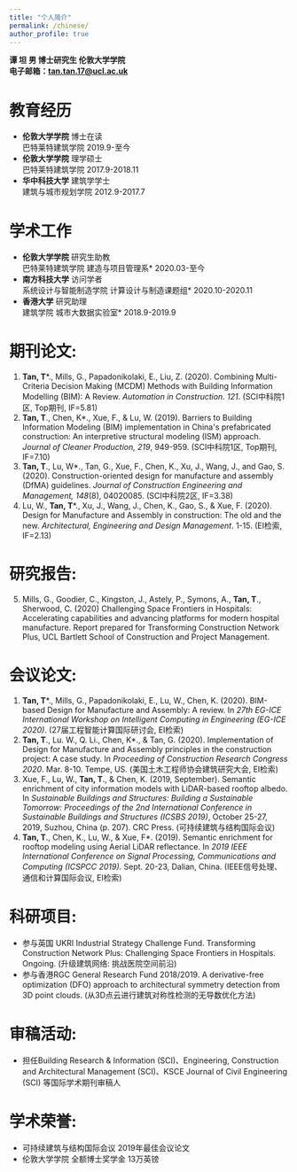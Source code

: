 ```yaml
---
title: "个人简介"
permalink: /chinese/
author_profile: true
---
```



**谭 坦 男 博士研究生 伦敦大学学院**  
**电子邮箱：tan.tan.17@ucl.ac.uk**

# 教育经历
* **伦敦大学学院** 博士在读 
<br>巴特莱特建筑学院 2019.9-至今
* **伦敦大学学院** 理学硕士 
<br>巴特莱特建筑学院 2017.9-2018.11
* **华中科技大学** 建筑学学士 
<br>建筑与城市规划学院 2012.9-2017.7                                                                                                                          

# 学术工作
* **伦敦大学学院** 研究生助教
<br>巴特莱特建筑学院 建造与项目管理系* 2020.03-至今
* **南方科技大学** 访问学者
<br>系统设计与智能制造学院 计算设计与制造课题组* 2020.10-2020.11
* **香港大学** 研究助理
<br>建筑学院 城市大数据实验室* 2018.9-2019.9        

# 期刊论文: 
1.	**Tan, T***., Mills, G., Papadonikolaki, E., Liu, Z. (2020). Combining Multi-Criteria Decision Making (MCDM) Methods with Building Information Modelling (BIM): A Review. *Automation in Construction. 121*. (SCI中科院1区, Top期刊, IF=5.81)
2.	**Tan, T**., Chen, K*., Xue, F., & Lu, W. (2019). Barriers to Building Information Modeling (BIM) implementation in China's prefabricated construction: An interpretive structural modeling (ISM) approach. *Journal of Cleaner Production, 219*, 949-959. (SCI中科院1区, Top期刊, IF=7.10)
3.	**Tan, T**., Lu, W*., Tan, G., Xue, F., Chen, K., Xu, J., Wang, J., and Gao, S. (2020). Construction-oriented design for manufacture and assembly (DfMA) guidelines. *Journal of Construction Engineering and Management, 148*(8), 04020085. (SCI中科院2区, IF=3.38)
4.	Lu, W., **Tan, T***., Xu, J., Wang, J., Chen, K., Gao, S., & Xue, F. (2020). Design for Manufacture and Assembly in construction:  The old and the new. *Architectural, Engineering and Design Management*. 1-15. (EI检索, IF=2.13)

# 研究报告: 
5.	Mills, G., Goodier, C., Kingston, J., Astely, P., Symons, A., **Tan, T**., Sherwood, C. (2020) Challenging Space Frontiers in Hospitals: Accelerating capabilities and advancing platforms for modern hospital manufacture. Report prepared for Transforming Construction Network Plus, UCL Bartlett School of Construction and Project Management.

# 会议论文:
1.	**Tan, T***., Mills, G., Papadonikolaki, E., Lu, W., Chen, K. (2020). BIM-based Design for Manufacture and Assembly: A review. In *27th EG-ICE International Workshop on Intelligent Computing in Engineering (EG-ICE 2020)*. (27届工程智能计算国际研讨会, EI检索)
2.	**Tan, T**., Lu. W., Q. Li., Chen, K*., & Tan, G. (2020). Implementation of Design for Manufacture and Assembly principles in the construction project: A case study. In *Proceeding of Construction Research Congress 2020*. Mar. 8-10. Tempe, US. (美国土木工程师协会建筑研究大会, EI检索)
3.	Xue, F., Lu, W., **Tan, T**., & Chen, K. (2019, September). Semantic enrichment of city information models with LiDAR-based rooftop albedo. In *Sustainable Buildings and Structures: Building a Sustainable Tomorrow: Proceedings of the 2nd International Conference in Sustainable Buildings and Structures (ICSBS 2019)*, October 25-27, 2019, Suzhou, China (p. 207). CRC Press. (可持续建筑与结构国际会议)
4.	**Tan, T**., Chen, K., Lu, W., & Xue, F*. (2019). Semantic enrichment for rooftop modeling using Aerial LiDAR reflectance. In *2019 IEEE International Conference on Signal Processing, Communications and Computing (ICSPCC 2019)*. Sept. 20-23, Dalian, China. (IEEE信号处理、通信和计算国际会议, EI检索)

# 科研项目:
* 	参与英国 UKRI Industrial Strategy Challenge Fund. Transforming Construction Network Plus: Challenging Space Frontiers in Hospitals. Ongoing. (升级建筑网络: 挑战医院空间前沿)
* 	参与香港RGC General Research Fund 2018/2019. A derivative-free optimization (DFO) approach to architectural symmetry detection from 3D point clouds. (从3D点云进行建筑对称性检测的无导数优化方法)        

# 审稿活动:
* 	担任Building Research & Information (SCI)、Engineering, Construction and Architectural Management (SCI)、KSCE Journal of Civil Engineering (SCI) 等国际学术期刊审稿人

# 学术荣誉:
* 	可持续建筑与结构国际会议 2019年最佳会议论文<br>
* 	伦敦大学学院 全额博士奖学金 13万英镑

